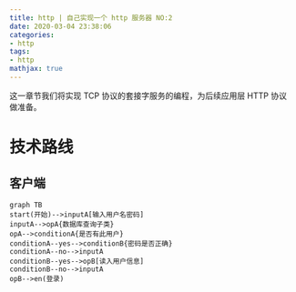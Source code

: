 ```yaml
---
title: http | 自己实现一个 http 服务器 NO:2
date: 2020-03-04 23:38:06
categories:
- http
tags:
- http
mathjax: true
---
```

这一章节我们将实现 TCP 协议的套接字服务的编程，为后续应用层 HTTP 协议 做准备。

<!-- more -->

# 技术路线

## 客户端


```mermaid
graph TB
start(开始)-->inputA[输入用户名密码]
inputA-->opA{数据库查询子类}
opA-->conditionA{是否有此用户}
conditionA--yes-->conditionB{密码是否正确}
conditionA--no-->inputA
conditionB--yes-->opB[读入用户信息]
conditionB--no-->inputA
opB-->en(登录)
```
